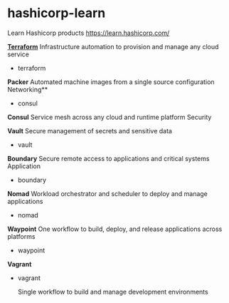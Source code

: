 # hashicorp-learn
Learn Hashicorp products
https://learn.hashicorp.com/

[**Terraform**](https://github.com/dehvCurtis/Hashicorp-Learn/tree/main/terraform)
Infrastructure automation to provision and manage any cloud service
 - terraform

**Packer**
Automated machine images from a single source configuration
Networking**
 - consul

**Consul**
Service mesh across any cloud and runtime platform
Security

**Vault**
Secure management of secrets and sensitive data
 - vault

**Boundary**
Secure remote access to applications and critical systems
Application
 - boundary

**Nomad**
Workload orchestrator and scheduler to deploy and manage applications
 - nomad

**Waypoint**
One workflow to build, deploy, and release applications across platforms

 - waypoint

**Vagrant**

 - vagrant

    Single workflow to build and manage development environments